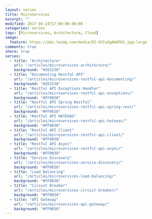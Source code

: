 ```yaml
---
layout: series
title: Microservices
excerpt: ""
modified: 2017-04-24T17:00:00-00:00
categories: series
tags: [Microservices, Architecture, Cloud]
image:
  feature: https://pbs.twimg.com/media/DI-OJIuXgAAAFHJ.jpg:large
comments: true
share: true
series:
  - title: "Architecture"
    url: "/articles/microservices-architecture/"
    background: "#263238"
  - title: "Documenting Restful API"
    url: "/articles/microservices-restful-api-documenting/"
    background: "#263238"
  - title: "Restful API Exceptions Handler"
    url: "/articles/microservices-restful-api-exceptions/"
    background: "#FF0038"
  - title: "Restful API Spring Restful"
    url: "/articles/microservices-restful-api-spring-rest/"
    background: "#FF0038"
  - title: "Restful API HATEOAS"
    url: "/articles/microservices-restful-api-hateoas/"
    background: "#FF0038"
  - title: "Restful API Client"
    url: "/articles/microservices-restful-api-client/"
    background: "#FF0038"
  - title: "Restful API Async"
    url: "/articles/microservices-restful-api-async/"
    background: "#FF0038"
  - title: "Service Discovery"
    url: "/articles/microservices-service-discovery/"
    background: "#FF0038"
  - title: "Load Balancing"
    url: "/articles/microservices-load-balancing/"
    background: "#FF0038"
  - title: "Circuit Breaker"
    url: "/articles/microservices-circuit-breaker/"
    background: "#FF0038"
  - title: "API Gateway"
    url: "/articles/microservices-api-gateway/"
    background: "#FF0038"
---
```

